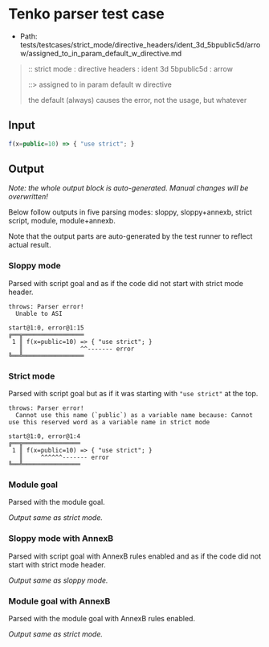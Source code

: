 # Tenko parser test case

- Path: tests/testcases/strict_mode/directive_headers/ident_3d_5bpublic5d/arrow/assigned_to_in_param_default_w_directive.md

> :: strict mode : directive headers : ident 3d 5bpublic5d : arrow
>
> ::> assigned to in param default w directive
>
> the default (always) causes the error, not the usage, but whatever

## Input


`````js
f(x=public=10) => { "use strict"; }
`````

## Output

_Note: the whole output block is auto-generated. Manual changes will be overwritten!_

Below follow outputs in five parsing modes: sloppy, sloppy+annexb, strict script, module, module+annexb.

Note that the output parts are auto-generated by the test runner to reflect actual result.

### Sloppy mode

Parsed with script goal and as if the code did not start with strict mode header.

`````
throws: Parser error!
  Unable to ASI

start@1:0, error@1:15
╔══╦═════════════════
 1 ║ f(x=public=10) => { "use strict"; }
   ║                ^^------- error
╚══╩═════════════════

`````

### Strict mode

Parsed with script goal but as if it was starting with `"use strict"` at the top.

`````
throws: Parser error!
  Cannot use this name (`public`) as a variable name because: Cannot use this reserved word as a variable name in strict mode

start@1:0, error@1:4
╔══╦════════════════
 1 ║ f(x=public=10) => { "use strict"; }
   ║     ^^^^^^------- error
╚══╩════════════════

`````

### Module goal

Parsed with the module goal.

_Output same as strict mode._

### Sloppy mode with AnnexB

Parsed with script goal with AnnexB rules enabled and as if the code did not start with strict mode header.

_Output same as sloppy mode._

### Module goal with AnnexB

Parsed with the module goal with AnnexB rules enabled.

_Output same as strict mode._
